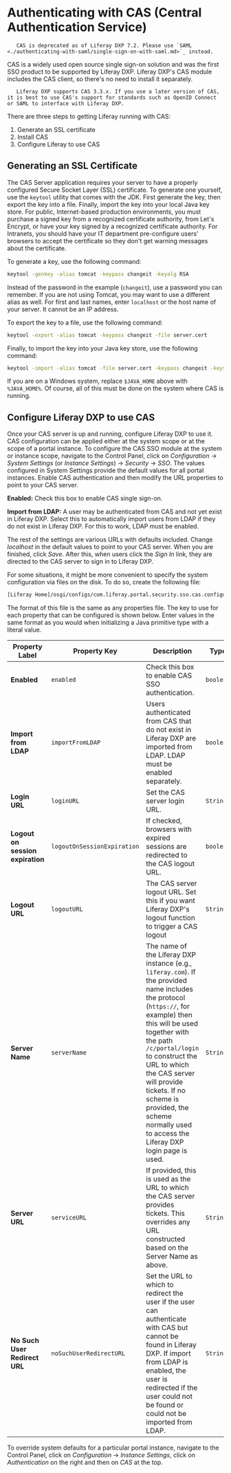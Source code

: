 # Authenticating with CAS (Central Authentication Service)

```important::
   CAS is deprecated as of Liferay DXP 7.2. Please use `SAML <./authenticating-with-saml/single-sign-on-with-saml.md>`_ instead. 
```

CAS is a widely used open source single sign-on solution and was the first SSO product to be supported by Liferay DXP. Liferay DXP's CAS module includes the CAS client, so there's no need to install it separately.

```note::
   Liferay DXP supports CAS 3.3.x. If you use a later version of CAS, it is best to use CAS's support for standards such as OpenID Connect or SAML to interface with Liferay DXP.
```

There are three steps to getting Liferay running with CAS:

1. Generate an SSL certificate
2. Install CAS
3. Configure Liferay to use CAS

## Generating an SSL Certificate

The CAS Server application requires your server to have a properly configured Secure Socket Layer (SSL) certificate. To generate one yourself, use the `keytool` utility that comes with the JDK. First generate the key, then export the key into a file. Finally, import the key into your local Java key store. For public, Internet-based production environments, you must purchase a signed key from a recognized certificate authority, from Let's Encrypt, or have your key signed by a recognized certificate authority. For Intranets, you should have your IT department pre-configure users' browsers to accept the certificate so they don't get warning messages about the certificate.

To generate a key, use the following command:

```bash
keytool -genkey -alias tomcat -keypass changeit -keyalg RSA
```

Instead of the password in the example (`changeit`), use a password you can remember. If you are not using Tomcat, you may want to use a different alias as well. For first and last names, enter `localhost` or the host name of your server. It cannot be an IP address.

To export the key to a file, use the following command:

```bash
keytool -export -alias tomcat -keypass changeit -file server.cert
```

Finally, to import the key into your Java key store, use the following command:

```bash
keytool -import -alias tomcat -file server.cert -keypass changeit -keystore $JAVA_HOME/jre/lib/security/cacerts
```

If you are on a Windows system, replace `$JAVA_HOME` above with `%JAVA_HOME%`. Of course, all of this must be done on the system where CAS is running.

## Configure Liferay DXP to use CAS

Once your CAS server is up and running, configure Liferay DXP to use it. CAS configuration can be applied either at the system scope or at the scope of a portal instance. To configure the CAS SSO module at the system or instance scope, navigate to the Control Panel, click on *Configuration* &rarr; *System Settings* (or *Instance Settings*) &rarr; *Security* &rarr; *SSO*. The values configured in System Settings provide the default values for all portal instances. Enable CAS authentication and then modify the URL properties to point to your CAS server.

**Enabled:** Check this box to enable CAS single sign-on.

**Import from LDAP:** A user may be authenticated from CAS and not yet exist in Liferay DXP. Select this to automatically import users from LDAP if they do not exist in Liferay DXP. For this to work, LDAP must be enabled.

The rest of the settings are various URLs with defaults included. Change *localhost* in the default values to point to your CAS server. When you are finished, click *Save*. After this, when users click the *Sign In* link, they are directed to the CAS server to sign in to Liferay DXP.

For some situations, it might be more convenient to specify the system configuration via files on the disk. To do so, create the following file:

```bash
[Liferay Home]/osgi/configs/com.liferay.portal.security.sso.cas.configuration.CASConfiguration.config
```

The format of this file is the same as any properties file. The key to use for each property that can be configured is shown below. Enter values in the same format as you would when initializing a Java primitive type with a literal value.

| Property Label | Property Key | Description | Type |
| ----- | ----- | ----- | ----- |
| **Enabled** | `enabled` | Check this box to enable CAS SSO authentication. | `boolean` |
| **Import from LDAP** | `importFromLDAP` | Users authenticated from CAS that do not exist in Liferay DXP are imported from LDAP. LDAP must be enabled separately. | `boolean` |
| **Login URL** | `loginURL` | Set the CAS server login URL. | `String` |
| **Logout on session expiration** | `logoutOnSessionExpiration` | If checked, browsers with expired sessions are redirected to the CAS logout URL. | `boolean` |
| **Logout URL** | `logoutURL` | The CAS server logout URL. Set this if you want Liferay DXP's logout function to trigger a CAS logout | `String` |
| **Server Name** | `serverName` | The name of the Liferay DXP instance (e.g., `liferay.com`). If the provided name includes the protocol (`https://`, for example) then this will be used together with the path `/c/portal/login` to construct the URL to which the CAS server will provide tickets. If no scheme is provided, the scheme normally used to access the Liferay DXP login page is used. | `String` |
| **Server URL** | `serviceURL` | If provided, this is used as the URL to which the CAS server provides tickets. This overrides any URL constructed based on the Server Name as above. | `String` |
| **No Such User Redirect URL** | `noSuchUserRedirectURL` | Set the URL to which to redirect the user if the user can authenticate with CAS but cannot be found in Liferay DXP. If import from LDAP is enabled, the user is redirected if the user could not be found or could not be imported from LDAP. | `String` |

To override system defaults for a particular portal instance, navigate to the Control Panel, click on *Configuration* &rarr; *Instance Settings*, click on *Authentication* on the right and then on *CAS* at the top.
